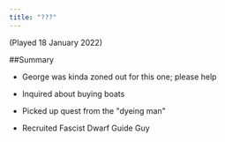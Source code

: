 ```yaml
---
title: "???"
---
```


(Played 18 January 2022)

##Summary
* George was kinda zoned out for this one; please help

* Inquired about buying boats

* Picked up quest from the "dyeing man"

* Recruited Fascist Dwarf Guide Guy

